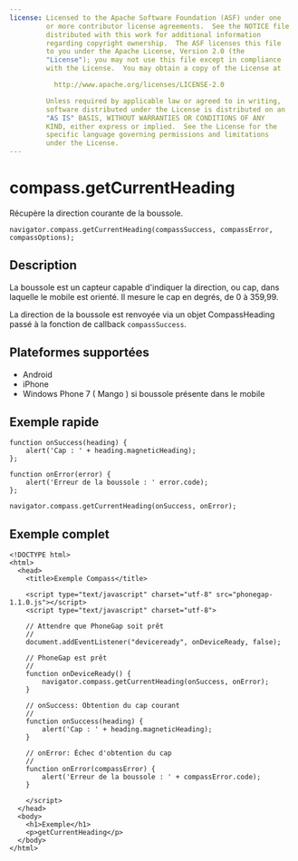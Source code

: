 ```yaml
---
license: Licensed to the Apache Software Foundation (ASF) under one
         or more contributor license agreements.  See the NOTICE file
         distributed with this work for additional information
         regarding copyright ownership.  The ASF licenses this file
         to you under the Apache License, Version 2.0 (the
         "License"); you may not use this file except in compliance
         with the License.  You may obtain a copy of the License at

           http://www.apache.org/licenses/LICENSE-2.0

         Unless required by applicable law or agreed to in writing,
         software distributed under the License is distributed on an
         "AS IS" BASIS, WITHOUT WARRANTIES OR CONDITIONS OF ANY
         KIND, either express or implied.  See the License for the
         specific language governing permissions and limitations
         under the License.
---
```


compass.getCurrentHeading
=========================

Récupère la direction courante de la boussole.

    navigator.compass.getCurrentHeading(compassSuccess, compassError, compassOptions);

Description
-----------

La boussole est un capteur capable d'indiquer la direction, ou cap, dans laquelle le mobile est orienté.  Il mesure le cap en degrés, de 0 à 359,99.

La direction de la boussole est renvoyée via un objet CompassHeading passé à la fonction de callback `compassSuccess`.

Plateformes supportées
----------------------

- Android
- iPhone
- Windows Phone 7 ( Mango ) si boussole présente dans le mobile

Exemple rapide
--------------

    function onSuccess(heading) {
        alert('Cap : ' + heading.magneticHeading);
    };

    function onError(error) {
        alert('Erreur de la boussole : ' error.code);
    };

    navigator.compass.getCurrentHeading(onSuccess, onError);

Exemple complet
---------------

    <!DOCTYPE html>
    <html>
      <head>
        <title>Exemple Compass</title>

        <script type="text/javascript" charset="utf-8" src="phonegap-1.1.0.js"></script>
        <script type="text/javascript" charset="utf-8">

        // Attendre que PhoneGap soit prêt
        //
        document.addEventListener("deviceready", onDeviceReady, false);

        // PhoneGap est prêt
        //
        function onDeviceReady() {
            navigator.compass.getCurrentHeading(onSuccess, onError);
        }
    
        // onSuccess: Obtention du cap courant
        //
        function onSuccess(heading) {
            alert('Cap : ' + heading.magneticHeading);
        }
    
        // onError: Échec d'obtention du cap
        //
        function onError(compassError) {
            alert('Erreur de la boussole : ' + compassError.code);
        }

        </script>
      </head>
      <body>
        <h1>Exemple</h1>
        <p>getCurrentHeading</p>
      </body>
    </html>
    
